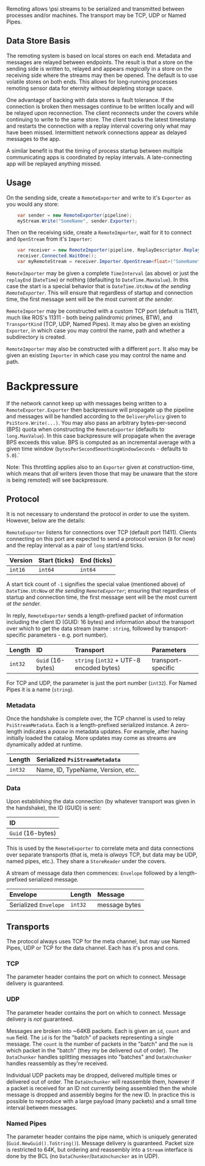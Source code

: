Remoting allows \\psi streams to be serialized and transmitted between processes and/or machines.
The transport may be TCP, UDP or Named Pipes.

## Data Store Basis

The remoting system is based on local stores on each end.
Metadata and messages are relayed between endpoints.
The result is that a store on the sending side is written to, relayed and appears _magically_ in a store on the receiving side where the streams may then be opened.
The default is to use volatile stores on both ends.
This allows for long-running processes remoting sensor data for eternity without depleting storage space.

One advantage of backing with data stores is fault tolerance.
If the connection is broken then messages continue to be written locally and will be relayed upon reconnection.
The client reconnects under the covers while continuing to write to the same store.
The client tracks the latest timestamp and restarts the connection with a replay interval covering only what may have been missed.
Intermittent network connections appear as delayed messages to the app.

A similar benefit is that the timing of process startup between multiple communicating apps is coordinated by replay intervals.
A late-connecting app will be replayed anything missed.

## Usage

On the sending side, create a `RemoteExporter` and write to it's `Exporter` as you would any store:

```csharp
    var sender = new RemoteExporter(pipeline);
    myStream.Write("SomeName", sender.Exporter);
```

Then on the receiving side, create a `RemoteImporter`, wait for it to connect and `OpenStream` from it's `Importer`:

```csharp
    var receiver = new RemoteImporter(pipeline, ReplayDescriptor.ReplayAll.Interval, "my-dev-box");
    receiver.Connected.WaitOne();
    var myRemoteStream = receiver.Importer.OpenStream<float>("SomeName");
```

`RemoteImporter` may be given a complete `TimeInterval` (as above) or just the `replayEnd` (`DateTime`) or nothing (defaulting to `DateTime.MaxValue`). In this case the start is a special behavior that is `DateTime.UtcNow` _at the sending `RemoteExporter`_. This will ensure that regardless of startup and connection time, the first message sent will be the most current _at the sender._

`RemoteImporter` may be constructed with a custom TCP port (default is 11411, much like ROS's 11311 - both being palindromic primes, BTW), and `TransportKind` (TCP, UDP, Named Pipes). It may also be given an existing `Exporter`, in which case you may control the name, path and whether a subdirectory is created.

`RemoteImporter` may also be constructed with a different `port`. It also may be given an existing `Importer` in which case you may control the name and path.

# Backpressure

If the network cannot keep up with messages being written to a `RemoteExporter.Exporter` then backpressure will propagate up the pipeline and messages will be handled according to the `DeliveryPolicy` given to `PsiStore.Write(...)`.
You may also pass an arbitrary bytes-per-second (BPS) quota when constructing the `RemoteExporter` (defaults to `long.MaxValue`).
In this case backpressure will propagate when the average BPS exceeds this value.
BPS is computed as an incremental average with a given time window (`bytesPerSecondSmoothingWindowSeconds` - defaults to `5.0`).`

Note: This throttling applies also to an `Exporter` given at construction-time, which means that *all* writers (even those that may be unaware that the store is being remoted) will see backpressure.

## Protocol

It is not necessary to understand the protocol in order to use the system.
However, below are the details:

`RemoteExporter` listens for connections over TCP (default port 11411).
Clients connecting on this port are expected to send a protocol version (`0` for now) and the replay interval as a pair of `long` start/end ticks.

| Version |Start (ticks) | End (ticks) |
|:--|:--|:--|
| `int16` | `int64` | `int64` |

A start tick count of `-1` signifies the special value (mentioned above) of `DateTime.UtcNow` _at the sending `RemoteExporter`_; ensuring that regardless of startup and connection time, the first message sent will be the most current _at the sender._

In reply, `RemoteExporter` sends a length-prefixed packet of information including the client ID (GUID: 16 bytes) and information about the transport over which to get the data stream (name : `string`, followed by transport-specific parameters - e.g. port number).

| Length | ID | Transport | Parameters |
|:--|:--|:--|:--|
| `int32` | `Guid` (16-bytes) | `string` (`int32` + UTF-8 encoded bytes) | transport-specific |

For TCP and UDP, the parameter is just the port number (`int32`). For Named Pipes it is a name (`string`).

### Metadata

Once the handshake is complete over, the TCP channel is used to relay `PsiStreamMetadata`.
Each is a length-prefixed serialized instance.
A zero-length indicates a _pause_ in metadata updates.
For example, after having initially loaded the catalog.
More updates may come as streams are dynamically added at runtime.

| Length | Serialized `PsiStreamMetadata` |
|:--|:--|
| `int32` | Name, ID, TypeName, Version, etc. |

### Data

Upon establishing the data connection (by whatever transport was given in the handshake), the ID (GUID) is sent:

|  ID |
|:--|
| `Guid` (16-bytes) |

This is used by the `RemoteExporter` to correlate meta and data connections over separate transports (that is, meta is _always_ TCP, but data may be UDP, named pipes, etc.).
They share a `StoreReader` under the covers.

A stream of message data then commences: `Envelope` followed by a length-prefixed serialized message.

| Envelope | Length | Message |
|:--|:--|:--|
| Serialized `Envelope` | `int32` | message bytes |

## Transports

The protocol always uses TCP for the meta channel, but may use Named Pipes, UDP or TCP for the data channel.
Each has it's pros and cons.

### TCP

The parameter header contains the port on which to connect.
Message delivery is guaranteed.

### UDP

The parameter header contains the port on which to connect.
Message delivery is _not_ guaranteed.

Messages are broken into ~64KB packets.
Each is given an `id`, `count` and `num` field.
The `id` is for the "batch" of packets representing a single message.
The `count` is the number of packets in the "batch" and the `num` is which packet in the "batch" (they my be delivered out of order).
The `DataChunker` handles splitting messages into "batches" and `DataUnchunker` handles reassembly as they're received.

Individual UDP packets may be dropped, delivered multiple times or delivered out of order.
The `DataUnchunker` will reassemble them, however if a packet is received for an ID not currently being assembled then the whole message is dropped and assembly begins for the new ID.
In practice this is possible to reproduce with a large payload (many packets) and a small time interval between messages.

### Named Pipes

The parameter header contains the pipe name, which is uniquely generated (`Guid.NewGuid().ToString()`).
Message delivery is guaranteed.
Packet size is restricted to 64K, but ordering and reassembly into a `Stream` interface is done by the BCL (no `DataChunker`/`DataUnchuncker` as in UDP).